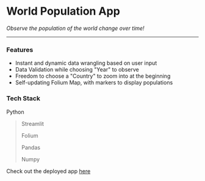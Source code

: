 # World Population App
*Observe the population of the world change over time!*

-----------

### Features
- Instant and dynamic data wrangling based on user input
- Data Validation while choosing "Year" to observe
- Freedom to choose a "Country" to zoom into at the beginning
- Self-updating Folium Map, with markers to display populations

### Tech Stack
Python
> Streamlit
> 
> Folium
> 
> Pandas
> 
> Numpy

Check out the deployed app [here](https://world-population-app.herokuapp.com/)

